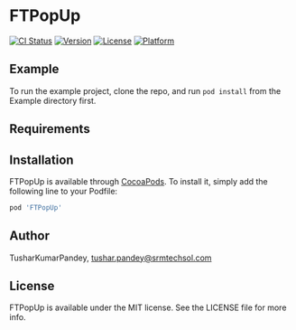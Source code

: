 # FTPopUp

[![CI Status](https://img.shields.io/travis/TusharKumarPandey/FTPopUp.svg?style=flat)](https://travis-ci.org/TusharKumarPandey/FTPopUp)
[![Version](https://img.shields.io/cocoapods/v/FTPopUp.svg?style=flat)](https://cocoapods.org/pods/FTPopUp)
[![License](https://img.shields.io/cocoapods/l/FTPopUp.svg?style=flat)](https://cocoapods.org/pods/FTPopUp)
[![Platform](https://img.shields.io/cocoapods/p/FTPopUp.svg?style=flat)](https://cocoapods.org/pods/FTPopUp)

## Example

To run the example project, clone the repo, and run `pod install` from the Example directory first.

## Requirements

## Installation

FTPopUp is available through [CocoaPods](https://cocoapods.org). To install
it, simply add the following line to your Podfile:

```ruby
pod 'FTPopUp'
```

## Author

TusharKumarPandey, tushar.pandey@srmtechsol.com

## License

FTPopUp is available under the MIT license. See the LICENSE file for more info.
